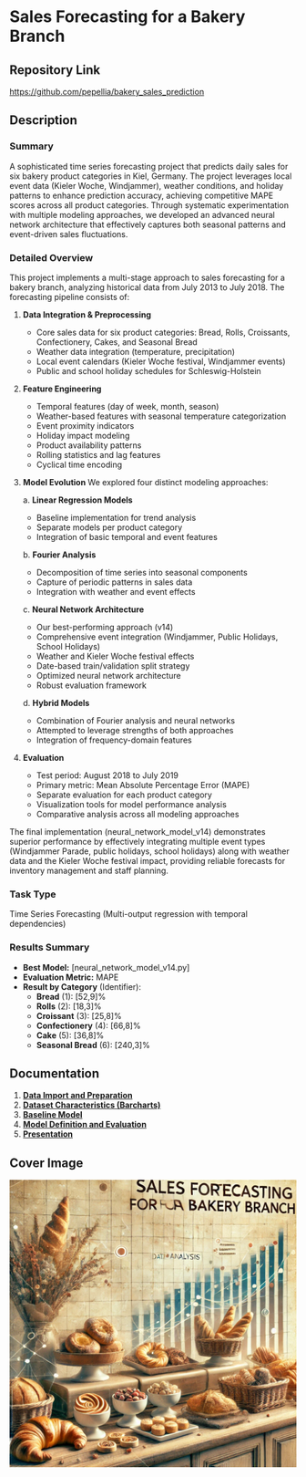 # Sales Forecasting for a Bakery Branch

## Repository Link

https://github.com/pepellia/bakery_sales_prediction

## Description

### Summary
A sophisticated time series forecasting project that predicts daily sales for six bakery product categories in Kiel, Germany. The project leverages local event data (Kieler Woche, Windjammer), weather conditions, and holiday patterns to enhance prediction accuracy, achieving competitive MAPE scores across all product categories. Through systematic experimentation with multiple modeling approaches, we developed an advanced neural network architecture that effectively captures both seasonal patterns and event-driven sales fluctuations.

### Detailed Overview
This project implements a multi-stage approach to sales forecasting for a bakery branch, analyzing historical data from July 2013 to July 2018. The forecasting pipeline consists of:

1. **Data Integration & Preprocessing**
   - Core sales data for six product categories: Bread, Rolls, Croissants, Confectionery, Cakes, and Seasonal Bread
   - Weather data integration (temperature, precipitation)
   - Local event calendars (Kieler Woche festival, Windjammer events)
   - Public and school holiday schedules for Schleswig-Holstein

2. **Feature Engineering**
   - Temporal features (day of week, month, season)
   - Weather-based features with seasonal temperature categorization
   - Event proximity indicators
   - Holiday impact modeling
   - Product availability patterns
   - Rolling statistics and lag features
   - Cyclical time encoding

3. **Model Evolution**
   We explored four distinct modeling approaches:
   
   a. **Linear Regression Models**
      - Baseline implementation for trend analysis
      - Separate models per product category
      - Integration of basic temporal and event features
   
   b. **Fourier Analysis**
      - Decomposition of time series into seasonal components
      - Capture of periodic patterns in sales data
      - Integration with weather and event effects
   
   c. **Neural Network Architecture**
      - Our best-performing approach (v14)
      - Comprehensive event integration (Windjammer, Public Holidays, School Holidays)
      - Weather and Kieler Woche festival effects
      - Date-based train/validation split strategy
      - Optimized neural network architecture
      - Robust evaluation framework
   
   d. **Hybrid Models**
      - Combination of Fourier analysis and neural networks
      - Attempted to leverage strengths of both approaches
      - Integration of frequency-domain features
   
4. **Evaluation**
   - Test period: August 2018 to July 2019
   - Primary metric: Mean Absolute Percentage Error (MAPE)
   - Separate evaluation for each product category
   - Visualization tools for model performance analysis
   - Comparative analysis across all modeling approaches

The final implementation (neural_network_model_v14) demonstrates superior performance by effectively integrating multiple event types (Windjammer Parade, public holidays, school holidays) along with weather data and the Kieler Woche festival impact, providing reliable forecasts for inventory management and staff planning.

### Task Type

Time Series Forecasting (Multi-output regression with temporal dependencies)

### Results Summary

-   **Best Model:** [neural_network_model_v14.py]
-   **Evaluation Metric:** MAPE
-   **Result by Category** (Identifier):
    -   **Bread** (1): [52,9]%
    -   **Rolls** (2): [18,3]%
    -   **Croissant** (3): [25,8]%
    -   **Confectionery** (4): [66,8]%
    -   **Cake** (5): [36,8]%
    -   **Seasonal Bread** (6): [240,3]%

## Documentation

1.  [**Data Import and Preparation**](0_DataPreparation/)
3.  [**Dataset Characteristics (Barcharts)**](1_DatasetCharacteristics/)
4.  [**Baseline Model**](2_BaselineModel/)
5.  [**Model Definition and Evaluation**](3_Model/)
6.  [**Presentation**](4_Presentation/Umsatzvorhersage_Bäckerei_Präsentation.pdf)

## Cover Image

![](CoverImage/cover_image.png)
